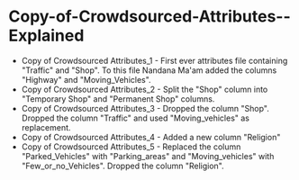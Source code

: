 # Copy-of-Crowdsourced-Attributes--Explained

- Copy of Crowdsourced Attributes_1 - First ever attributes file containing "Traffic" and "Shop". To this file Nandana Ma'am added the columns "Highway" and "Moving_Vehicles".
- Copy of Crowdsourced Attributes_2 - Split the "Shop" column into "Temporary Shop" and "Permanent Shop" columns. 
- Copy of Crowdsourced Attributes_3 - Dropped the column "Shop". Dropped the column "Traffic" and used "Moving_vehicles" as replacement. 
- Copy of Crowdsourced Attributes_4 - Added a new column "Religion" 
- Copy of Crowdsourced Attributes_5 - Replaced the column "Parked_Vehicles" with "Parking_areas" and "Moving_vehicles" with "Few_or_no_Vehicles". Dropped the column "Religion". 

